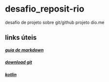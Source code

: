 # desafio_reposit-rio
desafio de projeto sobre git/github projeto dio.me


## links úteis

##### [guia de markdown](https://www.markdownguide.org/getting-started/) 
##### [download git](https://git-scm.com/download) 
##### [kotlin](https://kotlinlang.org/docs/getting-started.html)
